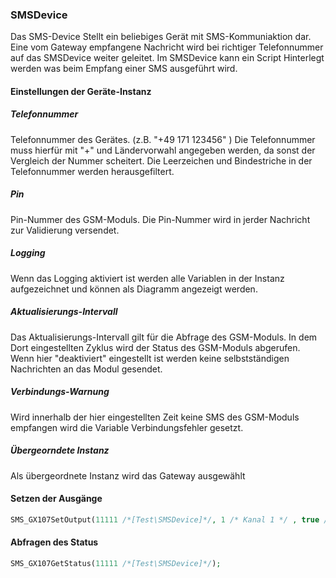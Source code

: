 ### SMSDevice

Das SMS-Device Stellt ein beliebiges Gerät mit SMS-Kommuniaktion dar. Eine vom Gateway empfangene Nachricht wird bei richtiger Telefonnummer auf das SMSDevice weiter geleitet. 
Im SMSDevice kann ein Script Hinterlegt werden was beim Empfang einer SMS ausgeführt wird. 


#### Einstellungen der Geräte-Instanz

##### Telefonnummer
Telefonnummer des Gerätes. (z.B. "+49 171 123456" )
Die Telefonnummer muss hierfür mit "+" und Ländervorwahl angegeben werden, da sonst der Vergleich der Nummer scheitert.
Die Leerzeichen und Bindestriche in der Telefonnummer werden herausgefiltert.

##### Pin
Pin-Nummer des GSM-Moduls. Die Pin-Nummer wird in jerder Nachricht zur Validierung versendet.

##### Logging
Wenn das Logging aktiviert ist werden alle Variablen in der Instanz aufgezeichnet und können als Diagramm angezeigt werden.

##### Aktualisierungs-Intervall
Das Aktualisierungs-Intervall gilt für die Abfrage des GSM-Moduls. In dem Dort eingestellten Zyklus wird der Status des GSM-Moduls abgerufen. 
Wenn hier "deaktiviert" eingestellt ist werden keine selbstständigen Nachrichten an das Modul gesendet. 


##### Verbindungs-Warnung
Wird innerhalb der hier eingestellten Zeit keine SMS des GSM-Moduls empfangen wird die Variable Verbindungsfehler gesetzt.


##### Übergeorndete Instanz
Als übergeordnete Instanz wird das Gateway ausgewählt 


 

#### Setzen der Ausgänge
```php
SMS_GX107SetOutput(11111 /*[Test\SMSDevice]*/, 1 /* Kanal 1 */ , true /* einschalten */);

```

#### Abfragen des Status
```php
SMS_GX107GetStatus(11111 /*[Test\SMSDevice]*/);

``` 

